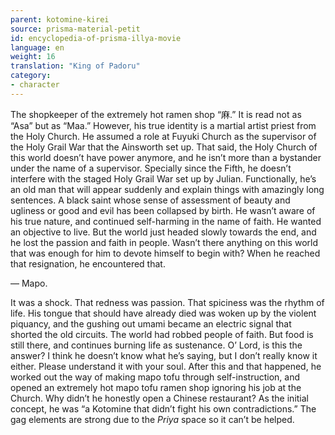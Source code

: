 ```yaml
---
parent: kotomine-kirei
source: prisma-material-petit
id: encyclopedia-of-prisma-illya-movie
language: en
weight: 16
translation: "King of Padoru"
category:
- character
---
```


The shopkeeper of the extremely hot ramen shop “麻.” It is read not as “Asa” but as “Maa.”
However, his true identity is a martial artist priest from the Holy Church. He assumed a role at Fuyuki Church as the supervisor of the Holy Grail War that the Ainsworth set up. That said, the Holy Church of this world doesn’t have power anymore, and he isn’t more than a bystander under the name of a supervisor. Specially since the Fifth, he doesn’t interfere with the staged Holy Grail War set up by Julian. Functionally, he’s an old man that will appear suddenly and explain things with amazingly long sentences.
A black saint whose sense of assessment of beauty and ugliness or good and evil has been collapsed by birth. He wasn’t aware of his true nature, and continued self-harming in the name of faith. He wanted an objective to live. But the world just headed slowly towards the end, and he lost the passion and faith in people. Wasn’t there anything on this world that was enough for him to devote himself to begin with? When he reached that resignation, he encountered that.

― Mapo.

It was a shock. That redness was passion. That spiciness was the rhythm of life. His tongue that should have already died was woken up by the violent piquancy, and the gushing out umami became an electric signal that shorted the old circuits. The world had robbed people of faith. But food is still there, and continues burning life as sustenance. O’ Lord, is this the answer? I think he doesn’t know what he’s saying, but I don’t really know it either. Please understand it with your soul.
After this and that happened, he worked out the way of making mapo tofu through self-instruction, and opened an extremely hot mapo tofu ramen shop ignoring his job at the Church. Why didn’t he honestly open a Chinese restaurant? As the initial concept, he was “a Kotomine that didn’t fight his own contradictions.” The gag elements are strong due to the *Priya* space so it can’t be helped.
